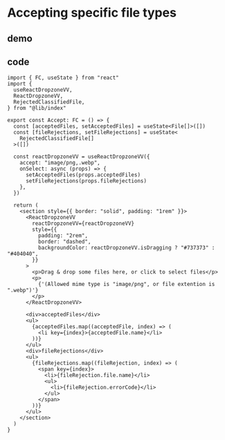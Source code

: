 # Accepting specific file types

## demo

<div ref="el" />

<script setup>
import { createElement } from 'react'
import { createRoot } from 'react-dom/client'
import { ref, onMounted } from 'vue'
import { Accept } from './accepting-specific-file-types/Accept'

const el = ref()
onMounted(() => {
  const root = createRoot(el.value)
  root.render(createElement(Accept, {}, null))
})
</script>

## code

```tsx
import { FC, useState } from "react"
import {
  useReactDropzoneVV,
  ReactDropzoneVV,
  RejectedClassifiedFile,
} from "@lib/index"

export const Accept: FC = () => {
  const [acceptedFiles, setAcceptedFiles] = useState<File[]>([])
  const [fileRejections, setFileRejections] = useState<
    RejectedClassifiedFile[]
  >([])

  const reactDropzoneVV = useReactDropzoneVV({
    accept: "image/png,.webp",
    onSelect: async (props) => {
      setAcceptedFiles(props.acceptedFiles)
      setFileRejections(props.fileRejections)
    },
  })

  return (
    <section style={{ border: "solid", padding: "1rem" }}>
      <ReactDropzoneVV
        reactDropzoneVV={reactDropzoneVV}
        style={{
          padding: "2rem",
          border: "dashed",
          backgroundColor: reactDropzoneVV.isDragging ? "#737373" : "#404040",
        }}
      >
        <p>Drag & drop some files here, or click to select files</p>
        <p>
          {'(Allowed mime type is "image/png", or file extention is ".webp")'}
        </p>
      </ReactDropzoneVV>

      <div>acceptedFiles</div>
      <ul>
        {acceptedFiles.map((acceptedFile, index) => (
          <li key={index}>{acceptedFile.name}</li>
        ))}
      </ul>
      <div>fileRejections</div>
      <ul>
        {fileRejections.map((fileRejection, index) => (
          <span key={index}>
            <li>{fileRejection.file.name}</li>
            <ul>
              <li>{fileRejection.errorCode}</li>
            </ul>
          </span>
        ))}
      </ul>
    </section>
  )
}
```
